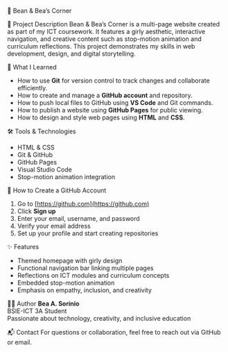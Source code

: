 🌸 Bean & Bea’s Corner

📘 Project Description
Bean & Bea’s Corner is a multi-page website created as part of my ICT coursework. It features a girly aesthetic, interactive navigation, and creative content such as stop-motion animation and curriculum reflections. This project demonstrates my skills in web development, design, and digital storytelling.

🧠 What I Learned
- How to use **Git** for version control to track changes and collaborate efficiently.
- How to create and manage a **GitHub account** and repository.
- How to push local files to GitHub using **VS Code** and Git commands.
- How to publish a website using **GitHub Pages** for public viewing.
- How to design and style web pages using **HTML** and **CSS**.

🛠️ Tools & Technologies
- HTML & CSS  
- Git & GitHub  
- GitHub Pages  
- Visual Studio Code  
- Stop-motion animation integration
  
📝 How to Create a GitHub Account
1. Go to [https://github.com](https://github.com)
2. Click **Sign up**
3. Enter your email, username, and password
4. Verify your email address
5. Set up your profile and start creating repositories

✨ Features
- Themed homepage with girly design
- Functional navigation bar linking multiple pages
- Reflections on ICT modules and curriculum concepts
- Embedded stop-motion animation
- Emphasis on empathy, inclusion, and creativity

👩‍💻 Author
**Bea A. Sorinio**  
BSIE-ICT 3A Student  
Passionate about technology, creativity, and inclusive education

📬 Contact
For questions or collaboration, feel free to reach out via GitHub or email.
